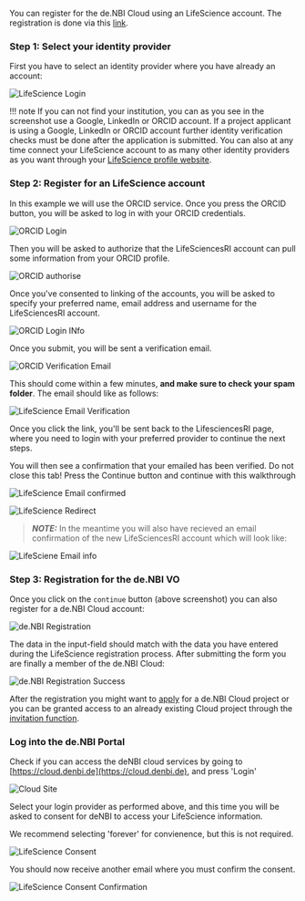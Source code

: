 You can register for the de.NBI Cloud using an LifeScience account.
The registration is done via this [link](https://cloud.denbi.de/register).

### Step 1: Select your identity provider

First you have to select an identity provider where you have already an account:

![LifeScience Login](img/lifescience_login.png)

!!! note
If you can not find your institution, you can as you see in the screenshot use a Google, LinkedIn or ORCID account.
If a project applicant is using a Google, LinkedIn or ORCID account further identity verification checks must be done
after the application is submitted.
You can also at any time connect your LifeScience account to as many other identity providers as you want through
your [LifeScience profile website](https://profile.aai.lifescience-ri.eu/profile/identities).

### Step 2: Register for an LifeScience account

In this example we will use the ORCID service. Once you press the ORCID button, you will be asked to log in with your
ORCID credentials.

![ORCID Login](img/2-lifescienceri_example_orcid_identity_provider.png)

Then you will be asked to authorize that the LifeSciencesRI account can pull some information from your ORCID profile.

![ORCID authorise](img/3-lifescienceri_example_orcird_authorise.png)

Once you've consented to linking of the accounts, you will be asked to specify your preferred name, email address and
username for the LifeSciencesRI account.

![ORCID Login INfo ](img/4-lifescienceri_specify_login_info.png)

Once you submit, you will be sent a verification email.

![ORCID Verification Email](img/5-lifescienceri_emailverification.png)

This should come within a few minutes,  __and make sure to check your spam folder__. The email should like as follows:

![LifeScience Email Verification](img/6-lifescienceri_emailconfirmationemail.png)

Once you click the link, you'll be sent back to the LifesciencesRI page, where you need to login with your preferred
provider to continue the next steps.

You will then see a confirmation that your emailed has been verified. Do not close this tab! Press the Continue button
and continue with this walkthrough

![LifeScience Email confirmed](img/9-lifescienceri_emailverificationsuccess.png)

![LifeScience Redirect](img/10-lifescienceri_redirecttoelixirregistration.png)
> **_NOTE:_** In the meantime you will also have recieved an email confirmation of the new LifeSciencesRI account which
> will look like:

![LifeSciene Email info](img/7a-lifescienceri_success_email_confirmation.png)

### Step 3: Registration for the de.NBI VO

Once you click on the `continue` button (above screenshot) you can also register for a de.NBI Cloud account:

![de.NBI Registration](img/14-denbi_org_registration.png)

The data in the input-field should match with the data you have entered during the LifeScience registration process.
After submitting the form you are finally a member of the de.NBI Cloud:

![de.NBI Registration Success](img/denbi_successful_registration.png)

After the registration you might want to [apply](../portal/allocation/) for a de.NBI Cloud project or you can be granted
access to an already existing Cloud project through
the [invitation function](../portal/project_overview/#member-management).

### Log into the de.NBI Portal

Check if you can access the deNBI cloud services by going to [https://cloud.denbi.de](https://cloud.denbi.de), and
press 'Login'

![Cloud Site](img/19-denbicloud_final_verification_login.png)

Select your login provider as performed above, and this time you will be asked to consent for deNBI to access your
LifeScience information.

We recommend selecting 'forever' for convienence, but this is not required.

![LifeScience Consent](img/20-denbicloud_login_lifescienceri_consent_1.png)

You should now receive another email where you must confirm the consent.

![LifeScience Consent Confirmation](img/20a_denbicloud_lifescienceri_consent_email_confirmation.png)

